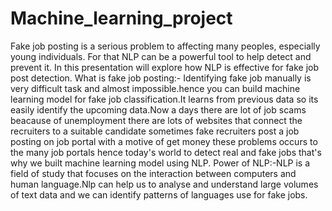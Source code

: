 # Machine_learning_project
Fake job posting is a serious problem to affecting many peoples, especially young individuals. For that NLP can be a powerful tool to help detect and prevent it. In this presentation will explore how NLP is effective for fake job post detection.
What is fake job posting:- Identifying fake job manually is very difficult task and almost impossible.hence you can build machine learning model for fake job classification.It learns from previous data so its easily identify the upcoming data.Now a days there are lot of job scams beacause of unemployment there are lots of websites that connect the recruiters to a suitable candidate sometimes fake recruiters post a job posting on job portal with a motive of get money these problems occurs to the many job portals hence today's world to detect real and fake jobs that's why we built machine learning model using NLP.
Power of NLP:-NLP is a field of study that focuses on the interaction between computers and human language.Nlp can help us to analyse and understand large volumes of text data and we can identify patterns of languages use for fake jobs.


